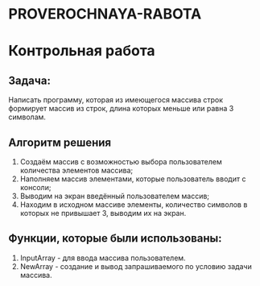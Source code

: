 # PROVEROCHNAYA-RABOTA  
# Контрольная работа
## Задача: 
Написать программу, которая из имеющегося массива строк формирует массив из строк, длина которых меньше или равна 3 символам.
## Алгоритм решения
1. Создаём массив с возможностью выбора пользователем количества элементов массива;
2. Наполняем массив элементами, которые пользователь вводит с консоли;
3. Выводим на экран введённый пользователем массив;
4. Находим в исходном массиве элементы, количество символов в которых не привышает 3, выводим их на экран.
## Функции, которые были использованы:
1. InputArray - для ввода массива пользователем.
2. NewArray - создание и вывод запрашиваемого по условию задачи массива. 
